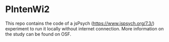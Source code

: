# PIntenWi2
 
This repo contains the code of a jsPsych (https://www.jspsych.org/7.3/) experiment to run it locally without internet connection. More information on the study can be found on OSF.